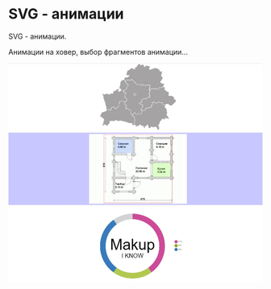 # SVG - анимации  
SVG - анимации.  

Анимации на ховер, выбор фрагментов анимации...   


 
[![svg](https://github.com/8807010/map-flat/blob/master/preview.jpg)](https://8807010.github.io/map-flat/)  



